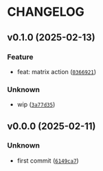 # CHANGELOG



## v0.1.0 (2025-02-13)

### Feature

* feat: matrix action ([`0366921`](https://github.com/MicaelJarniac/uv-template-testing/commit/03669218168adf9a7ae91b736a3ce06cb6858eae))

### Unknown

* wip ([`3a77d35`](https://github.com/MicaelJarniac/uv-template-testing/commit/3a77d35ea6bb2d3e86b69bdfe80b58444616a85a))


## v0.0.0 (2025-02-11)

### Unknown

* first commit ([`6149ca7`](https://github.com/MicaelJarniac/uv-template-testing/commit/6149ca73c1dd923e6dc5918dcbd99e7029dec622))

